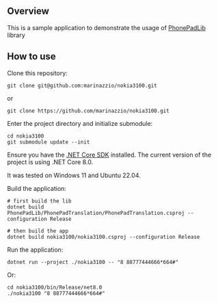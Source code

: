## Overview

This is a sample application to demonstrate the usage of [PhonePadLib](https://github.com/marinazzio/PhonePadLib) library

## How to use

Clone this repository:

```shell
git clone git@github.com:marinazzio/nokia3100.git
```

or

```shell
git clone https://github.com/marinazzio/nokia3100.git
```

Enter the project directory and initialize submodule:

```shell
cd nokia3100
git submodule update --init
```

Ensure you have the [.NET Core SDK](https://dotnet.microsoft.com/download) installed. The current version of the project is using .NET Core 8.0.

It was tested on Windows 11 and Ubuntu 22.04.

Build the application:

```shell
# first build the lib
dotnet build PhonePadLib/PhonePadTranslation/PhonePadTranslation.csproj --configuration Release

# then build the app
dotnet build nokia3100/nokia3100.csproj --configuration Release
```

Run the application:

```shell
dotnet run --project ./nokia3100 -- "8 88777444666*664#"
```

Or:

```shell
cd nokia3100/bin/Release/net8.0
./nokia3100 "8 88777444666*664#"
```
